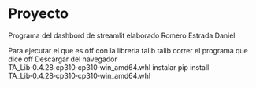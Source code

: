 # Proyecto
Programa del dashbord de streamlit elaborado Romero Estrada Daniel 

Para ejecutar el que es off con la libreria talib 
talib
correr el programa que dice off
Descargar del navegador
TA_Lib‑0.4.28‑cp310‑cp310‑win_amd64.whl
instalar
pip install TA_Lib‑0.4.28‑cp310‑cp310‑win_amd64.whl
